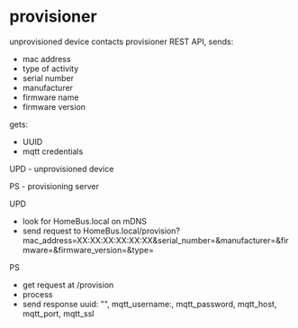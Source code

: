 # provisioner

unprovisioned device contacts provisioner REST API, sends:
- mac address
- type of activity
- serial number
- manufacturer
- firmware name
- firmware version


gets:
- UUID
- mqtt credentials



UPD - unprovisioned device

PS - provisioning server


UPD
- look for HomeBus.local on mDNS
- send request to HomeBus.local/provision?mac_address=XX:XX:XX:XX:XX:XX&serial_number=&manufacturer=&firmware=&firmware_version=&type=

PS
- get request at /provision
- process
- send response uuid: "", mqtt_username:, mqtt_password, mqtt_host, mqtt_port, mqtt_ssl
